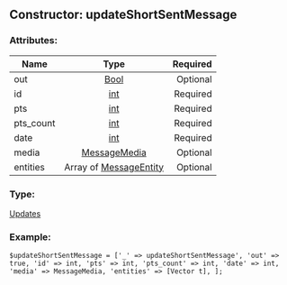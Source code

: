 ## Constructor: updateShortSentMessage  

### Attributes:

| Name     |    Type       | Required |
|----------|:-------------:|---------:|
|out|[Bool](../types/Bool.md) | Optional|
|id|[int](../types/int.md) | Required|
|pts|[int](../types/int.md) | Required|
|pts\_count|[int](../types/int.md) | Required|
|date|[int](../types/int.md) | Required|
|media|[MessageMedia](../types/MessageMedia.md) | Optional|
|entities|Array of [MessageEntity](../types/MessageEntity.md) | Optional|
### Type: 

[Updates](../types/Updates.md)
### Example:

```
$updateShortSentMessage = ['_' => updateShortSentMessage', 'out' => true, 'id' => int, 'pts' => int, 'pts_count' => int, 'date' => int, 'media' => MessageMedia, 'entities' => [Vector t], ];
```
